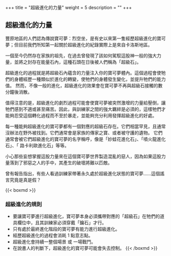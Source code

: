 +++
title = "超級進化的力量"
weight = 5
description = ""
+++

## 超級進化的力量
豐原地區的人們認為傳說寶可夢：烈空坐，是有史以來第一隻經歷超級進化的寶可夢；但目前我們所知第一起關於超級進化的紀錄實際上是來自卡洛斯地區。

一個至今仍然存在家族的祖先，在過去曾發現了該如何駕馭這股神一般的強大力量，並將之封存在能量石內，這種石頭在日後被人們稱為「超級石」。

超級進化的過程就是將超級石內蘊含的力量注入你的寶可夢體內。這個過程會使牠們的身體經歷一種類似於進化的轉變，使牠們的身體發生變化，並提升牠們的能力值。
然而，不像一般的進化，超級進化的效果會在寶可夢不再與超級石接觸的數分鐘後消散。

值得注意的是，超級進化的劇烈過程可能會使寶可夢被突然激增的力量給壓倒，讓牠們感到不適或甚至痛苦。因此，與訓練家之間的強大羈絆是必須的，這樣牠們才能夠忍受這個轉化過程而不至於暴走，並能夠充分利用發揮超級進化的好處。

每一種能夠超級進化的寶可夢都有一個對應的超級石存在。它們相當罕見，且通常沒辦法在野外被找到。它們通常會是家族的傳家之寶、或者被守護的遺物。
它們通常會被它們超級進化的寶可夢的名字稱呼，像是「妙蛙花進化石」、「噴火龍進化石」、「 
路卡利歐進化石」等等。

小心那些妄想掌握這股力量來在這個寶可夢世界製造混亂的惡人，因為如果這股力量落到了邪惡之人的手中，其產生的破壞將難以匹敵。

曾有報告指出，有些人看過訓練家帶著永久處於超級進化狀態的寶可夢……這個謠言究竟是真是假？

{{< boxmd >}}
### 超級進化的規則
* 要讓寶可夢進行超級進化，寶可夢本身必須攜帶對應的「超級石」在牠們的道具欄位中，且其訓練家必須穿戴「鑰石」才行。
* 只有處於最終進化階段的寶可夢有能力進行超級進化。
* 經歷超級進化的過程會消耗 1 點意志點。
* 超級進化會持續一整個場景 或 一場戰鬥。
* 在說書人的判斷下，超級進化的寶可夢可能會失去控制。
{{< /boxmd >}}